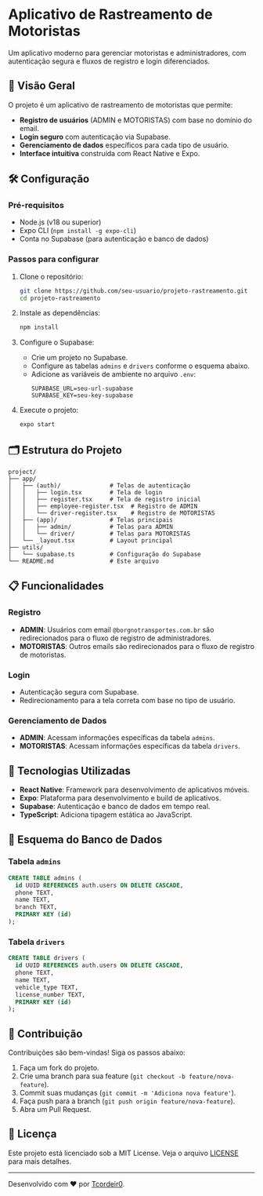 # Aplicativo de Rastreamento de Motoristas

Um aplicativo moderno para gerenciar motoristas e administradores, com autenticação segura e fluxos de registro e login diferenciados.

## 🚀 Visão Geral

O projeto é um aplicativo de rastreamento de motoristas que permite:
- **Registro de usuários** (ADMIN e MOTORISTAS) com base no domínio do email.
- **Login seguro** com autenticação via Supabase.
- **Gerenciamento de dados** específicos para cada tipo de usuário.
- **Interface intuitiva** construída com React Native e Expo.

## 🛠️ Configuração

### Pré-requisitos
- Node.js (v18 ou superior)
- Expo CLI (`npm install -g expo-cli`)
- Conta no Supabase (para autenticação e banco de dados)

### Passos para configurar
1. Clone o repositório:
   ```bash
   git clone https://github.com/seu-usuario/projeto-rastreamento.git
   cd projeto-rastreamento
   ```

2. Instale as dependências:
   ```bash
   npm install
   ```

3. Configure o Supabase:
   - Crie um projeto no Supabase.
   - Configure as tabelas `admins` e `drivers` conforme o esquema abaixo.
   - Adicione as variáveis de ambiente no arquivo `.env`:
     ```env
     SUPABASE_URL=seu-url-supabase
     SUPABASE_KEY=seu-key-supabase
     ```

4. Execute o projeto:
   ```bash
   expo start
   ```

## 🗂️ Estrutura do Projeto

```
project/
├── app/
│   ├── (auth)/              # Telas de autenticação
│   │   ├── login.tsx        # Tela de login
│   │   ├── register.tsx     # Tela de registro inicial
│   │   ├── employee-register.tsx  # Registro de ADMIN
│   │   └── driver-register.tsx    # Registro de MOTORISTAS
│   ├── (app)/               # Telas principais
│   │   ├── admin/           # Telas para ADMIN
│   │   └── driver/          # Telas para MOTORISTAS
│   └── _layout.tsx          # Layout principal
├── utils/
│   └── supabase.ts          # Configuração do Supabase
└── README.md                # Este arquivo
```

## 📋 Funcionalidades

### Registro
- **ADMIN**: Usuários com email `@borgnotransportes.com.br` são redirecionados para o fluxo de registro de administradores.
- **MOTORISTAS**: Outros emails são redirecionados para o fluxo de registro de motoristas.

### Login
- Autenticação segura com Supabase.
- Redirecionamento para a tela correta com base no tipo de usuário.

### Gerenciamento de Dados
- **ADMIN**: Acessam informações específicas da tabela `admins`.
- **MOTORISTAS**: Acessam informações específicas da tabela `drivers`.

## 🧰 Tecnologias Utilizadas

- **React Native**: Framework para desenvolvimento de aplicativos móveis.
- **Expo**: Plataforma para desenvolvimento e build de aplicativos.
- **Supabase**: Autenticação e banco de dados em tempo real.
- **TypeScript**: Adiciona tipagem estática ao JavaScript.

## 📄 Esquema do Banco de Dados

### Tabela `admins`
```sql
CREATE TABLE admins (
  id UUID REFERENCES auth.users ON DELETE CASCADE,
  phone TEXT,
  name TEXT,
  branch TEXT,
  PRIMARY KEY (id)
);
```

### Tabela `drivers`
```sql
CREATE TABLE drivers (
  id UUID REFERENCES auth.users ON DELETE CASCADE,
  phone TEXT,
  name TEXT,
  vehicle_type TEXT,
  license_number TEXT,
  PRIMARY KEY (id)
);
```

## 🤝 Contribuição

Contribuições são bem-vindas! Siga os passos abaixo:
1. Faça um fork do projeto.
2. Crie uma branch para sua feature (`git checkout -b feature/nova-feature`).
3. Commit suas mudanças (`git commit -m 'Adiciona nova feature'`).
4. Faça push para a branch (`git push origin feature/nova-feature`).
5. Abra um Pull Request.

## 📜 Licença 

Este projeto está licenciado sob a MIT License. Veja o arquivo [LICENSE](LICENSE) para mais detalhes.

---

Desenvolvido com ❤️ por [Tcordeir0](https://github.com/Tcordeir0).
